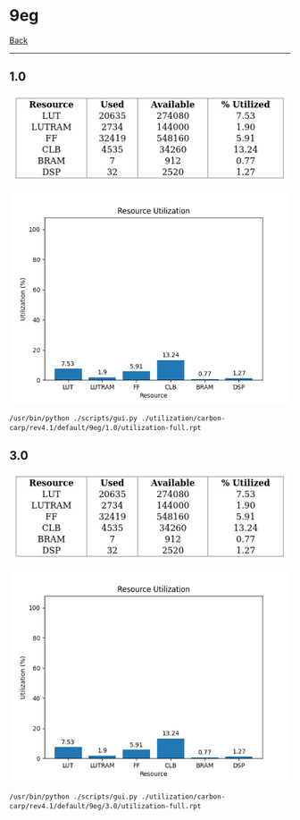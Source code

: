 # 9eg

[Back](<../rev4.1.md>)

---

## 1.0

<p align="center">
	<img src="../../../../../images/carbon-carp/rev4.1/default/9eg/1.0/table.jpg" />
</p>

<p align="center">
	<img src="../../../../../images/carbon-carp/rev4.1/default/9eg/1.0/graph.png" />
</p>

`/usr/bin/python ./scripts/gui.py ./utilization/carbon-carp/rev4.1/default/9eg/1.0/utilization-full.rpt`

## 3.0

<p align="center">
	<img src="../../../../../images/carbon-carp/rev4.1/default/9eg/3.0/table.jpg" />
</p>

<p align="center">
	<img src="../../../../../images/carbon-carp/rev4.1/default/9eg/3.0/graph.png" />
</p>

`/usr/bin/python ./scripts/gui.py ./utilization/carbon-carp/rev4.1/default/9eg/3.0/utilization-full.rpt`


